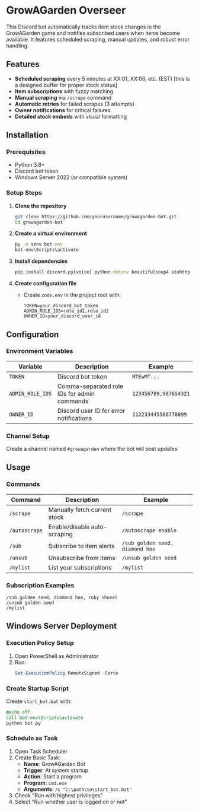 # GrowAGarden Overseer

This Discord bot automatically tracks item stock changes in the GrowAGarden game and notifies subscribed users when items become available. It features scheduled scraping, manual updates, and robust error handling.

## Features

- **Scheduled scraping** every 5 minutes at XX:01, XX:06, etc. (EST) [this is a designed buffer for proper stock status]
- **Item subscriptions** with fuzzy matching
- **Manual scraping** via `/scrape` command
- **Automatic retries** for failed scrapes (3 attempts)
- **Owner notifications** for critical failures
- **Detailed stock embeds** with visual formatting

## Installation

### Prerequisites
- Python 3.8+
- Discord bot token
- Windows Server 2022 (or compatible system)

### Setup Steps

1. **Clone the repository**
   ```bash
   git clone https://github.com/yourusername/growagarden-bot.git
   cd growagarden-bot
   ```

2. **Create a virtual environment**
   ```cmd
   py -m venv bot-env
   bot-env\Scripts\activate
   ```

3. **Install dependencies**
   ```cmd
   pip install discord.py[voice] python-dotenv beautifulsoup4 aiohttp pytz lxml
   ```

4. **Create configuration file**
   - Create `code.env` in the project root with:
     ```env
     TOKEN=your_discord_bot_token
     ADMIN_ROLE_IDS=role_id1,role_id2
     OWNER_ID=your_discord_user_id
     ```

## Configuration

### Environment Variables
| Variable | Description | Example |
|----------|-------------|---------|
| `TOKEN` | Discord bot token | `MTEwMT...` |
| `ADMIN_ROLE_IDS` | Comma-separated role IDs for admin commands | `123456789,987654321` |
| `OWNER_ID` | Discord user ID for error notifications | `112233445566778899` |

### Channel Setup
Create a channel named `#growagarden` where the bot will post updates

## Usage

### Commands
| Command | Description | Example |
|---------|-------------|---------|
| `/scrape` | Manually fetch current stock | `/scrape` |
| `/autoscrape` | Enable/disable auto-scraping | `/autoscrape enable` |
| `/sub` | Subscribe to item alerts | `/sub golden seed, diamond hoe` |
| `/unsub` | Unsubscribe from items | `/unsub golden seed` |
| `/mylist` | List your subscriptions | `/mylist` |

### Subscription Examples
```
/sub golden seed, diamond hoe, ruby shovel
/unsub golden seed
/mylist
```

## Windows Server Deployment

### Execution Policy Setup
1. Open PowerShell as Administrator
2. Run:
   ```powershell
   Set-ExecutionPolicy RemoteSigned -Force
   ```

### Create Startup Script
Create `start_bot.bat` with:
```bat
@echo off
call bot-env\Scripts\activate
python bot.py
```

### Schedule as Task
1. Open Task Scheduler
2. Create Basic Task:
   - **Name**: GrowAGarden Bot
   - **Trigger**: At system startup
   - **Action**: Start a program
   - **Program**: `cmd.exe`
   - **Arguments**: `/c "C:\path\to\start_bot.bat"`
3. Check "Run with highest privileges"
4. Select "Run whether user is logged on or not"
